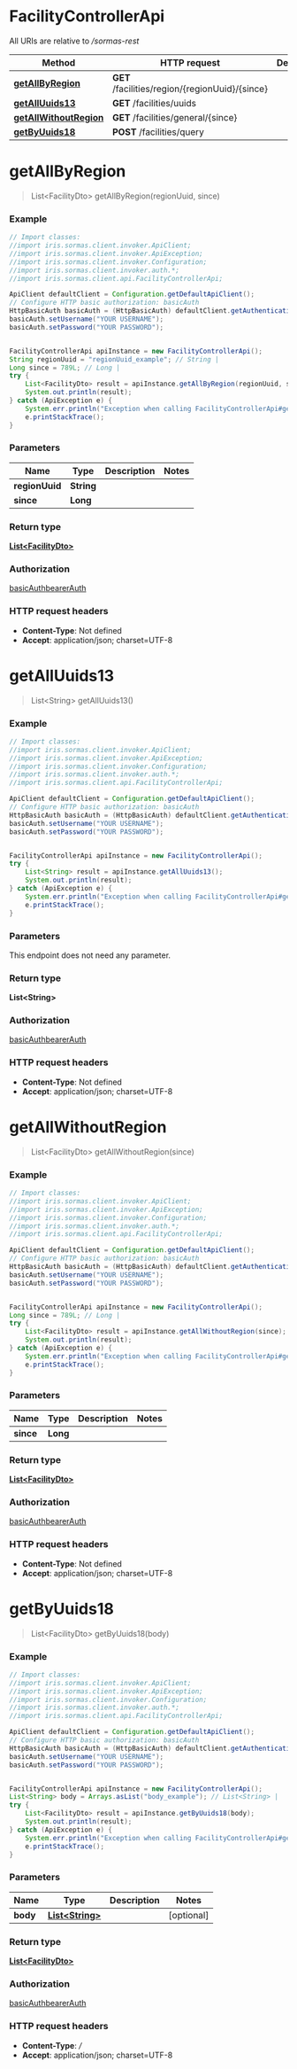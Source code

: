 # FacilityControllerApi

All URIs are relative to */sormas-rest*

Method | HTTP request | Description
------------- | ------------- | -------------
[**getAllByRegion**](FacilityControllerApi.md#getAllByRegion) | **GET** /facilities/region/{regionUuid}/{since} | 
[**getAllUuids13**](FacilityControllerApi.md#getAllUuids13) | **GET** /facilities/uuids | 
[**getAllWithoutRegion**](FacilityControllerApi.md#getAllWithoutRegion) | **GET** /facilities/general/{since} | 
[**getByUuids18**](FacilityControllerApi.md#getByUuids18) | **POST** /facilities/query | 

<a name="getAllByRegion"></a>
# **getAllByRegion**
> List&lt;FacilityDto&gt; getAllByRegion(regionUuid, since)



### Example
```java
// Import classes:
//import iris.sormas.client.invoker.ApiClient;
//import iris.sormas.client.invoker.ApiException;
//import iris.sormas.client.invoker.Configuration;
//import iris.sormas.client.invoker.auth.*;
//import iris.sormas.client.api.FacilityControllerApi;

ApiClient defaultClient = Configuration.getDefaultApiClient();
// Configure HTTP basic authorization: basicAuth
HttpBasicAuth basicAuth = (HttpBasicAuth) defaultClient.getAuthentication("basicAuth");
basicAuth.setUsername("YOUR USERNAME");
basicAuth.setPassword("YOUR PASSWORD");


FacilityControllerApi apiInstance = new FacilityControllerApi();
String regionUuid = "regionUuid_example"; // String | 
Long since = 789L; // Long | 
try {
    List<FacilityDto> result = apiInstance.getAllByRegion(regionUuid, since);
    System.out.println(result);
} catch (ApiException e) {
    System.err.println("Exception when calling FacilityControllerApi#getAllByRegion");
    e.printStackTrace();
}
```

### Parameters

Name | Type | Description  | Notes
------------- | ------------- | ------------- | -------------
 **regionUuid** | **String**|  |
 **since** | **Long**|  |

### Return type

[**List&lt;FacilityDto&gt;**](FacilityDto.md)

### Authorization

[basicAuth](../README.md#basicAuth)[bearerAuth](../README.md#bearerAuth)

### HTTP request headers

 - **Content-Type**: Not defined
 - **Accept**: application/json; charset=UTF-8

<a name="getAllUuids13"></a>
# **getAllUuids13**
> List&lt;String&gt; getAllUuids13()



### Example
```java
// Import classes:
//import iris.sormas.client.invoker.ApiClient;
//import iris.sormas.client.invoker.ApiException;
//import iris.sormas.client.invoker.Configuration;
//import iris.sormas.client.invoker.auth.*;
//import iris.sormas.client.api.FacilityControllerApi;

ApiClient defaultClient = Configuration.getDefaultApiClient();
// Configure HTTP basic authorization: basicAuth
HttpBasicAuth basicAuth = (HttpBasicAuth) defaultClient.getAuthentication("basicAuth");
basicAuth.setUsername("YOUR USERNAME");
basicAuth.setPassword("YOUR PASSWORD");


FacilityControllerApi apiInstance = new FacilityControllerApi();
try {
    List<String> result = apiInstance.getAllUuids13();
    System.out.println(result);
} catch (ApiException e) {
    System.err.println("Exception when calling FacilityControllerApi#getAllUuids13");
    e.printStackTrace();
}
```

### Parameters
This endpoint does not need any parameter.

### Return type

**List&lt;String&gt;**

### Authorization

[basicAuth](../README.md#basicAuth)[bearerAuth](../README.md#bearerAuth)

### HTTP request headers

 - **Content-Type**: Not defined
 - **Accept**: application/json; charset=UTF-8

<a name="getAllWithoutRegion"></a>
# **getAllWithoutRegion**
> List&lt;FacilityDto&gt; getAllWithoutRegion(since)



### Example
```java
// Import classes:
//import iris.sormas.client.invoker.ApiClient;
//import iris.sormas.client.invoker.ApiException;
//import iris.sormas.client.invoker.Configuration;
//import iris.sormas.client.invoker.auth.*;
//import iris.sormas.client.api.FacilityControllerApi;

ApiClient defaultClient = Configuration.getDefaultApiClient();
// Configure HTTP basic authorization: basicAuth
HttpBasicAuth basicAuth = (HttpBasicAuth) defaultClient.getAuthentication("basicAuth");
basicAuth.setUsername("YOUR USERNAME");
basicAuth.setPassword("YOUR PASSWORD");


FacilityControllerApi apiInstance = new FacilityControllerApi();
Long since = 789L; // Long | 
try {
    List<FacilityDto> result = apiInstance.getAllWithoutRegion(since);
    System.out.println(result);
} catch (ApiException e) {
    System.err.println("Exception when calling FacilityControllerApi#getAllWithoutRegion");
    e.printStackTrace();
}
```

### Parameters

Name | Type | Description  | Notes
------------- | ------------- | ------------- | -------------
 **since** | **Long**|  |

### Return type

[**List&lt;FacilityDto&gt;**](FacilityDto.md)

### Authorization

[basicAuth](../README.md#basicAuth)[bearerAuth](../README.md#bearerAuth)

### HTTP request headers

 - **Content-Type**: Not defined
 - **Accept**: application/json; charset=UTF-8

<a name="getByUuids18"></a>
# **getByUuids18**
> List&lt;FacilityDto&gt; getByUuids18(body)



### Example
```java
// Import classes:
//import iris.sormas.client.invoker.ApiClient;
//import iris.sormas.client.invoker.ApiException;
//import iris.sormas.client.invoker.Configuration;
//import iris.sormas.client.invoker.auth.*;
//import iris.sormas.client.api.FacilityControllerApi;

ApiClient defaultClient = Configuration.getDefaultApiClient();
// Configure HTTP basic authorization: basicAuth
HttpBasicAuth basicAuth = (HttpBasicAuth) defaultClient.getAuthentication("basicAuth");
basicAuth.setUsername("YOUR USERNAME");
basicAuth.setPassword("YOUR PASSWORD");


FacilityControllerApi apiInstance = new FacilityControllerApi();
List<String> body = Arrays.asList("body_example"); // List<String> | 
try {
    List<FacilityDto> result = apiInstance.getByUuids18(body);
    System.out.println(result);
} catch (ApiException e) {
    System.err.println("Exception when calling FacilityControllerApi#getByUuids18");
    e.printStackTrace();
}
```

### Parameters

Name | Type | Description  | Notes
------------- | ------------- | ------------- | -------------
 **body** | [**List&lt;String&gt;**](String.md)|  | [optional]

### Return type

[**List&lt;FacilityDto&gt;**](FacilityDto.md)

### Authorization

[basicAuth](../README.md#basicAuth)[bearerAuth](../README.md#bearerAuth)

### HTTP request headers

 - **Content-Type**: */*
 - **Accept**: application/json; charset=UTF-8

